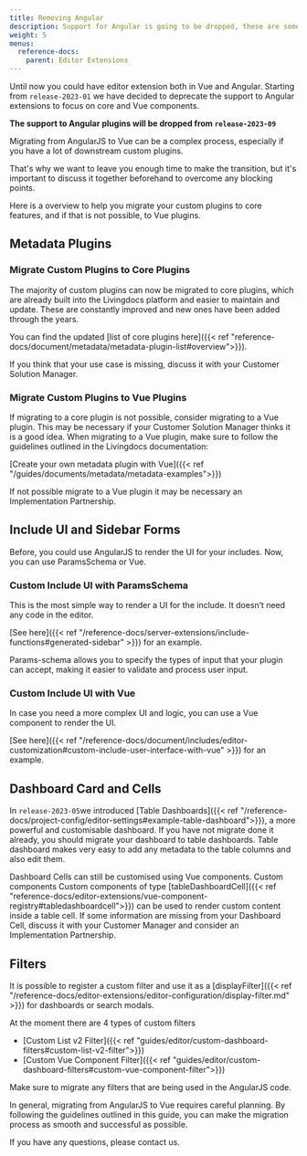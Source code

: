 ```yaml
---
title: Removing Angular
description: Support for Angular is going to be dropped, these are some strategies to migrate.
weight: 5
menus:
  reference-docs:
    parent: Editor Extensions
---
```


Until now you could have editor extension both in Vue and Angular. Starting from `release-2023-01` we have decided to deprecate the support to Angular extensions to focus on core and Vue components. 

**The support to Angular plugins will be dropped from `release-2023-09`**

Migrating from AngularJS to Vue can be a complex process, especially if you have a lot of downstream custom plugins. 

That's why we want to leave you enough time to make the transition, but it's important to discuss it together beforehand to overcome any blocking points.

Here is a overview to help you migrate your custom plugins to core features, and if that is not possible, to Vue plugins.


## Metadata Plugins

### Migrate Custom Plugins to Core Plugins

The majority of custom plugins can now be migrated to core plugins, which are already built into the Livingdocs platform and easier to maintain and update. These are constantly improved and new ones have been added through the years. 

You can find the updated [list of core plugins here]({{< ref "reference-docs/document/metadata/metadata-plugin-list#overview">}}).

If you think that your use case is missing, discuss it with your Customer Solution Manager. 

### Migrate Custom Plugins to Vue Plugins

If migrating to a core plugin is not possible, consider migrating to a Vue plugin. This may be necessary if your Customer Solution Manager thinks it is a good idea. When migrating to a Vue plugin, make sure to follow the guidelines outlined in the Livingdocs documentation:

[Create your own metadata plugin with Vue]({{< ref "/guides/documents/metadata/metadata-examples">}})

If not possible migrate to a Vue plugin it may be necessary an Implementation Partnership.



## Include UI and Sidebar Forms

Before, you could use AngularJS to render the UI for your includes. Now, you can use ParamsSchema or Vue.

### Custom Include UI with ParamsSchema

This is the most simple way to render a UI for the include. It doesn’t need any code in the editor. 

[See here]({{< ref "/reference-docs/server-extensions/include-functions#generated-sidebar" >}}) for an example.

Params-schema allows you to specify the types of input that your plugin can accept, making it easier to validate and process user input.

### Custom Include UI with Vue

In case you need a more complex UI and logic, you can use a Vue component to render the UI. 

[See here]({{< ref "/reference-docs/document/includes/editor-customization#custom-include-user-interface-with-vue" >}}) for an example.

## Dashboard Card and Cells

In `release-2023-05`we introduced [Table Dashboards]({{< ref "/reference-docs/project-config/editor-settings#example-table-dashboard">}}), a more powerful and customisable dashboard. If you have not migrate done it already, you should migrate your dashboard to table dashboards.
Table dashboard makes very easy to add any metadata to the table columns and also edit them.

Dashboard Cells can still be customised using Vue components. Custom components
Custom components of type [tableDashboardCell]({{< ref "reference-docs/editor-extensions/vue-component-registry#tabledashboardcell">}}) can be used to render custom content inside a table cell.
If some information are missing from your Dashboard Cell, discuss it with your Customer Manager and consider an Implementation Partnership.

## Filters

It is possible to register a custom filter and use it as a [displayFilter]({{< ref "/reference-docs/editor-extensions/editor-configuration/display-filter.md" >}}) for dashboards or search modals.

At the moment there are 4 types of custom filters
- [Custom List v2 Filter]({{< ref "guides/editor/custom-dashboard-filters#custom-list-v2-filter">}})
- [Custom Vue Component Filter]({{< ref "guides/editor/custom-dashboard-filters#custom-vue-component-filter">}})

Make sure to migrate any filters that are being used in the AngularJS code.


In general, migrating from AngularJS to Vue requires careful planning. By following the guidelines outlined in this guide, you can make the migration process as smooth and successful as possible.

If you have any questions, please contact us.